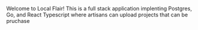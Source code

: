 Welcome to Local Flair! This is a full stack application implenting Postgres, Go, and React Typescript where artisans can upload projects that can be pruchase
